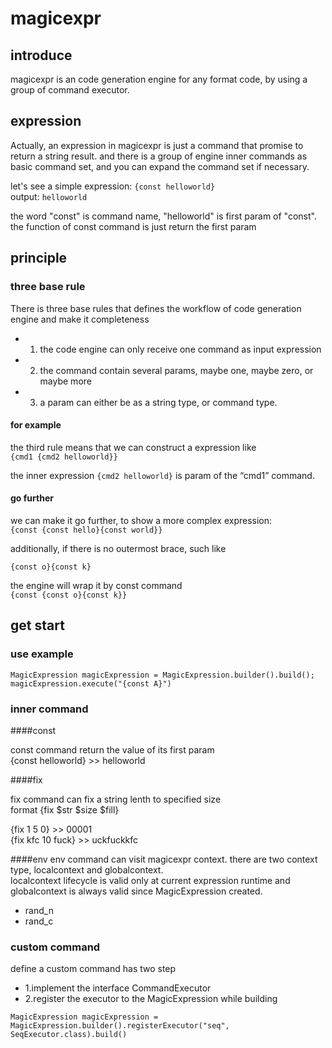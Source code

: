 # magicexpr

## introduce
magicexpr is an code generation engine for any format code, by using a group of command executor.

## expression 

Actually, an expression in magicexpr is just a command that promise to return a string result. and there is a group of engine inner commands as basic command set, and you can expand the command set if necessary.  

let's see a simple expression: 
  ```{const helloworld}```    
output: 
  ```helloworld```  

the word "const" is command name, "helloworld" is first param of "const". the function of const command is just return the first param  

## principle
### three base rule
There is three base rules that defines the workflow of code generation engine and make it completeness  

- 1. the code engine can only receive one command as input expression
- 2. the command contain several params, maybe one, maybe zero, or maybe more
- 3. a param can either be as a string type, or command type.

#### for example
the third rule means that we can construct a expression like  
  ```{cmd1 {cmd2 helloworld}}```  

the inner expression ```{cmd2 helloworld}``` is param of the “cmd1” command.  

#### go further 
we can make it go further, to show a more complex expression:  
  ```{const {const hello}{const world}} ```  


additionally, if there is no outermost brace, such like   

  ```{const o}{const k}```  


the engine will wrap it by const command  
  ```{const {const o}{const k}}```



## get start


### use example
```
MagicExpression magicExpression = MagicExpression.builder().build();
magicExpression.execute("{const A}")
```  

### inner command
####const

const command return the value of its first param  
{const helloworld}  >> helloworld

####fix

fix command can fix a string lenth to specified size  
format {fix $str $size $fill}  

{fix 1 5 0}  >> 00001  
{fix kfc 10 fuck}  >> uckfuckkfc

####env
env command can visit magicexpr context. there are two context type, localcontext and globalcontext.  
localcontext lifecycle is valid only at current expression runtime and globalcontext is always valid since MagicExpression created.  



- rand_n
- rand_c





### custom command
define a custom command has two step
- 1.implement the interface CommandExecutor
- 2.register the executor to the MagicExpression while building
 
```
MagicExpression magicExpression = MagicExpression.builder().registerExecutor("seq", SeqExecutor.class).build()

```

